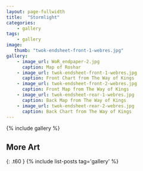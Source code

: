 ```yaml
---
layout: page-fullwidth
title:  "Stormlight"
categories:
    - gallery
tags:
    - gallery
image:
   thumb: "twok-endsheet-front-1-webres.jpg"
gallery:
    - image_url: WoR_endpaper-2.jpg
      caption: Map of Roshar
    - image_url: twok-endsheet-front-1-webres.jpg
      caption: Front Chart from The Way of Kings
    - image_url: twok-endsheet-front-2-webres.jpg
      caption: Front Map from The Way of Kings
    - image_url: twok-endsheet-rear-1-webres.jpg
      caption: Back Map from The Way of Kings
    - image_url: twok-endsheet-rear-2-webres.jpg
      caption: Back Chart from The Way of Kings
---
```


{% include gallery %}

## More Art
{: .t60 }
{% include list-posts tag='gallery' %}

